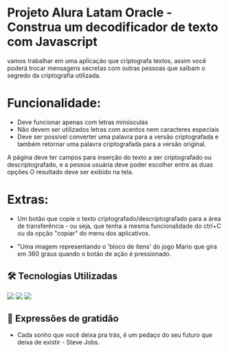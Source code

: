 # Projeto Alura Latam Oracle - Construa um decodificador de texto com Javascript

vamos trabalhar em uma aplicação que criptografa textos, assim você poderá trocar mensagens secretas com outras pessoas que saibam o segredo da criptografia utilizada.

# Funcionalidade:

- Deve funcionar apenas com letras minúsculas
- Não devem ser utilizados letras com acentos nem caracteres especiais
- Deve ser possível converter uma palavra para a versão criptografada e também retornar uma palavra criptografada para a versão original.

A página deve ter campos para inserção do texto a ser criptografado ou descriptografado, e a pessoa usuária deve poder escolher entre as duas opções
O resultado deve ser exibido na tela.

# Extras:

- Um botão que copie o texto criptografado/descriptografado para a área de transferência - ou seja, que tenha a mesma funcionalidade do ctrl+C ou da opção "copiar" do menu dos aplicativos.

- "Uma imagem representando o 'bloco de itens' do jogo Mario que gira em 360 graus quando o botão de ação é pressionado.

## 🛠️ Tecnologias Utilizadas

<img src="https://img.shields.io/badge/HTML5-E34F26?style=for-the-badge&logo=html5&logoColor=white">
<img src="https://img.shields.io/badge/CSS3-1572B6?style=for-the-badge&logo=css3&logoColor=white">
<img src="https://img.shields.io/badge/JavaScript-323330?style=for-the-badge&logo=javascript&logoColor=F7DF1E">


## 🎁 Expressões de gratidão

* Cada sonho que você deixa pra trás, é um pedaço do seu futuro que deixa de existir - Steve Jobs.